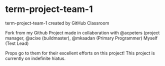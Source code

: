 # term-project-team-1
term-project-team-1 created by GitHub Classroom


Fork from my Github Project made in collaboration with @acpeters (project manager, @acixe (buildmaster), @mkaadan (Primary Programmer) Myself (Test Lead)

Props go to them for their excellent efforts on this project! This project is currently on indefinite hiatus.
